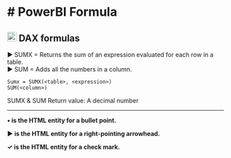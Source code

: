 <!DOCTYPE html>
<html lang="en">

 <head>
    <meta charset="UTF-8">
    <meta name="viewport" content="width=device-width, initial-scale=1.0">
</head>   
<body>
<h1># PowerBI Formula </h1>


<h2><img src="https://drive.google.com/uc?export=download&id=1H_9MUHK9xMPUTtsVY8mjDs9lcVDIgyBU" width="22"> DAX formulas</h2>


&#9654; SUMX = Returns the sum of an expression evaluated for each row in a table. <br>
&#9654; SUM = Adds all the numbers in a column.


```
Sumx = SUMX(<table>, <expression>)
SUM(<column>)
```

SUMX & SUM Return value: A decimal number


------------------------------------------------------------------------------------------------------



<b>
&#8226; is the HTML entity for a bullet point.<br>
    
&#9654; is the HTML entity for a right-pointing arrowhead.<br>

&#10003; is the HTML entity for a check mark.<br>
</b>

</body>
</html>


